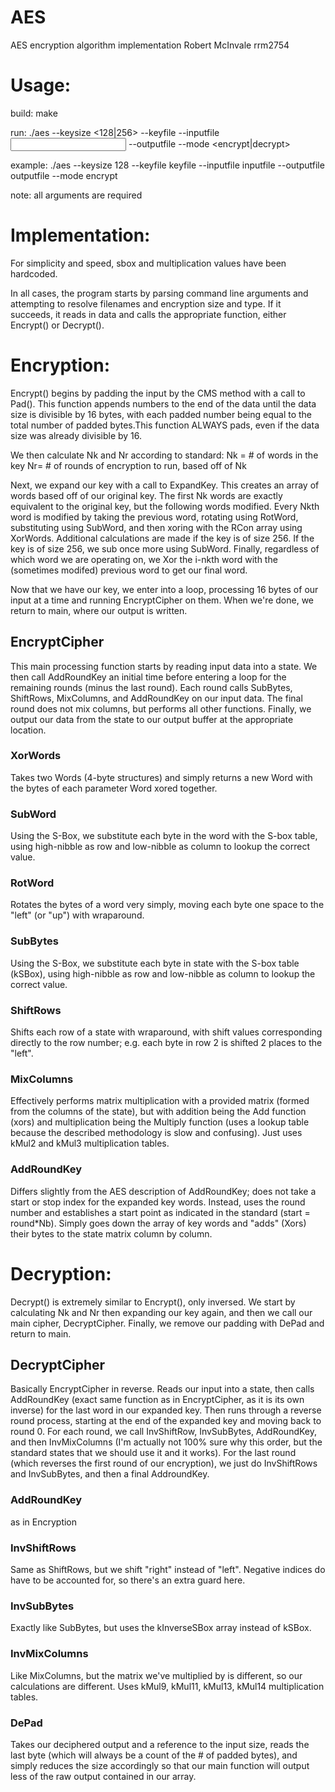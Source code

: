 # AES
AES encryption algorithm implementation
Robert McInvale
rrm2754

# Usage:

build: make

run: ./aes --keysize <128|256> --keyfile <key file name> --inputfile <input file name> --outputfile <output file name> --mode <encrypt|decrypt>

example: ./aes --keysize 128 --keyfile keyfile --inputfile inputfile --outputfile outputfile --mode encrypt

note: all arguments are required

# Implementation:

For simplicity and speed, sbox and multiplication values have been hardcoded.

In all cases, the program starts by parsing command line arguments and attempting to resolve filenames and encryption size and type. If it succeeds, it reads in data and calls the appropriate function, either Encrypt() or Decrypt().

# Encryption:

Encrypt() begins by padding the input by the CMS method with a call to Pad(). This function appends numbers to the end of the data until the data size is divisible by 16 bytes, with each padded number being equal to the total number of padded bytes.This function ALWAYS pads, even if the data size was already divisible by 16.

We then calculate Nk and Nr according to standard:
Nk = # of words in the key
Nr= # of rounds of encryption to run, based off of Nk

Next, we expand our key with a call to ExpandKey. This creates an array of words based off of our original key. The first Nk words are exactly equivalent to the original key, but the following words modified. Every Nkth word is modified by taking the previous word, rotating using RotWord, substituting using SubWord, and then xoring with the RCon array using XorWords. Additional calculations are made if the key is of size 256. If the key is of size 256, we sub once more using SubWord. Finally, regardless of which word we are operating on, we Xor the i-nkth word with the (sometimes modifed) previous word to get our final word.

Now that we have our key, we enter into a loop, processing 16 bytes of our input at a time and running EncryptCipher on them. When we're done, we return to main, where our output is written.

## EncryptCipher
This main processing function starts by reading input data into a state. We then call AddRoundKey an initial time before entering a loop for the remaining rounds (minus the last round). Each round calls SubBytes, ShiftRows, MixColumns, and AddRoundKey on our input data. The final round does not mix columns, but performs all other functions. Finally, we output our data from the state to our output buffer at the appropriate location.

### XorWords
Takes two Words (4-byte structures) and simply returns a new Word with the bytes of each parameter Word xored together.

### SubWord
Using the S-Box, we substitute each byte in the word with the S-box table, using high-nibble as row and low-nibble as column to lookup the correct value.

### RotWord
Rotates the bytes of a word very simply, moving each byte one space to the "left" (or "up") with wraparound.

### SubBytes
Using the S-Box, we substitute each byte in state with the S-box table (kSBox), using high-nibble as row and low-nibble as column to lookup the correct value.

### ShiftRows
Shifts each row of a state with wraparound, with shift values corresponding directly to the row number; e.g. each byte in row 2 is shifted 2 places to the "left".

### MixColumns
Effectively performs matrix multiplication with a provided matrix (formed from the columns of the state), but with addition being the Add function (xors) and multiplication being the Multiply function (uses a lookup table because the described methodology is slow and confusing). Just uses kMul2 and kMul3 multiplication tables.

### AddRoundKey
Differs slightly from the AES description of AddRoundKey; does not take a start or stop index for the expanded key words. Instead, uses the round number and establishes a start point as indicated in the standard (start = round*Nb). Simply goes down the array of key words and "adds" (Xors) their bytes to the state matrix column by column.

# Decryption:

Decrypt() is extremely similar to Encrypt(), only inversed. We start by calculating Nk and Nr then expanding our key again, and then we call our main cipher, DecryptCipher. Finally, we remove our padding with DePad and return to main.

## DecryptCipher
Basically EncryptCipher in reverse. Reads our input into a state, then calls AddRoundKey (exact same function as in EncryptCipher, as it is its own inverse) for the last word in our expanded key. Then runs through a reverse round process, starting at the end of the expanded key and moving back to round 0. For each round, we call InvShiftRow, InvSubBytes, AddRoundKey, and then InvMixColumns (I'm actually not 100% sure why this order, but the standard states that we should use it and it works). For the last round (which reverses the first round of our encryption), we just do InvShiftRows and InvSubBytes, and then a final AddroundKey.

### AddRoundKey
as in Encryption

### InvShiftRows
Same as ShiftRows, but we shift "right" instead of "left". Negative indices do have to be accounted for, so there's an extra guard here.

### InvSubBytes
Exactly like SubBytes, but uses the kInverseSBox array instead of kSBox.

### InvMixColumns
Like MixColumns, but the matrix we've multiplied by is different, so our calculations are different. Uses kMul9, kMul11, kMul13, kMul14 multiplication tables.

### DePad
Takes our deciphered output and a reference to the input size, reads the last byte (which will always be a count of the # of padded bytes), and simply reduces the size accordingly so that our main function will output less of the raw output contained in our array.

